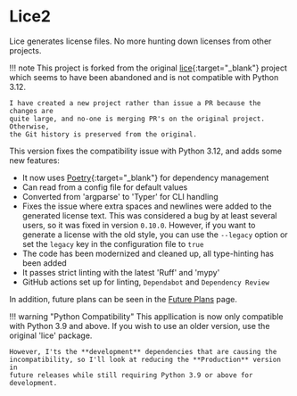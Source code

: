 # Lice2

Lice generates license files. No more hunting down licenses from other projects.

!!! note
    This project is forked from the original
    [lice](https://github.com/licenses/lice){:target="_blank"} project which
    seems to have been abandoned and is not compatible with Python 3.12.

    I have created a new project rather than issue a PR because the changes are
    quite large, and no-one is merging PR's on the original project. Otherwise,
    the Git history is preserved from the original.

This version fixes the compatibility issue with Python 3.12, and adds some new
features:

- It now uses [Poetry](https://python-poetry.org/){:target="_blank"} for
  dependency management
- Can read from a config file for default values
- Converted from 'argparse' to 'Typer' for CLI handling
- Fixes the issue where extra spaces and newlines were added to the generated
  license text. This was considered a bug by at least several users, so it was
  fixed in version `0.10.0`. However, if you want to generate a license with the
  old style, you can use the `--legacy` option or set the `legacy` key in the
  configuration file to `true`
- The code has been modernized and cleaned up, all type-hinting has been
added
- It passes strict linting with the latest 'Ruff' and 'mypy'
- GitHub actions set up for linting, `Dependabot` and `Dependency Review`

In addition, future plans can be seen in the [Future Plans](future_plans.md)
page.

!!! warning "Python Compatibility"
    This appllication is now only compatible with Python 3.9 and above. If you
    wish to use an older version, use the original 'lice' package.

    However, I'ts the **development** dependencies that are causing the
    incompatibility, so I'll look at reducing the **Production** version in
    future releases while still requiring Python 3.9 or above for development.
